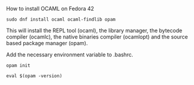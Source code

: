 How to install OCAML on Fedora 42

    sudo dnf install ocaml ocaml-findlib opam

This will install the REPL tool (ocaml), the library manager, the bytecode compiler (ocamlc), the native binaries compiler (ocamlopt) and the source based package manager (opam).

Add the necessary environment variable to .bashrc.

    opam init

    eval $(opam -version)

